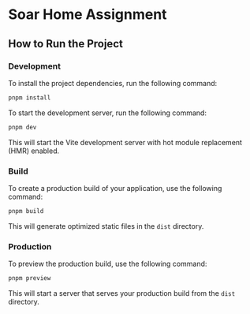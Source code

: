 # Soar Home Assignment

## How to Run the Project

### Development

To install the project dependencies, run the following command:

```bash
pnpm install
```

To start the development server, run the following command:

```bash
pnpm dev
```

This will start the Vite development server with hot module replacement (HMR) enabled.

### Build

To create a production build of your application, use the following command:

```bash
pnpm build
```

This will generate optimized static files in the `dist` directory.

### Production

To preview the production build, use the following command:

```bash
pnpm preview
```

This will start a server that serves your production build from the `dist` directory.
